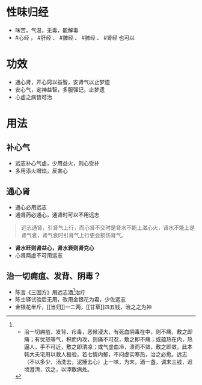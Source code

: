 # 性味归经
- 味苦，气温，无毒，能解毒
-  #心经 ， #肝经 、 #脾经 、 #肺经 、 #肾经 也可以
# 功效
- 通心肾，开心窍以益智，安肾气以止梦遗
- 安心气，定神益智，多服强记，止梦遗
- 心虚之病皆可治
# 用法
## 补心气
- 远志补心气虚，少用益火，则心受补
- 多用添火增焰，反害心
## 通心肾
- 通心必用远志
- 通肾药必通心，通肾时可以不用远志
> 远志通肾，引肾气上行，而心肾不交时是肾水不能上滋心火，肾水不能上是肾气衰，肾气衰时引肾气上行更会损伤肾气。
- **肾水旺则肾益心，肾水衰则肾克心**
- 心肾两虚不可用远志
## 治一切痈疽、发背、阴毒？
- 陈言《三因方》用远志酒[^1]治疗
- 陈士铎试验后无用，改用金银花为君，少佐远志
- 金银花半斤，[[当归]]一二两，[[甘草]]四五钱，治之之为神

[^1]:- 治一切痈疽、发背、疖毒，恶候浸大，有死血阴毒在中，则不痛，敷之即痛；有忧怒等气，积而内攻，则痛不可忍，敷之即不痛；或蕴热在内，热逼人，手不可近，敷之即清凉；或气虚血冷，溃而不敛，敷之即敛。此本韩大夫宅用以救人极验，若七情内郁，不问虚实寒热，治之必愈。远志（不以多少，汤洗去，泥捶去心）上一味，为末。酒一盏，调末三钱，迟顷澄清，饮之，以滓敷病处。